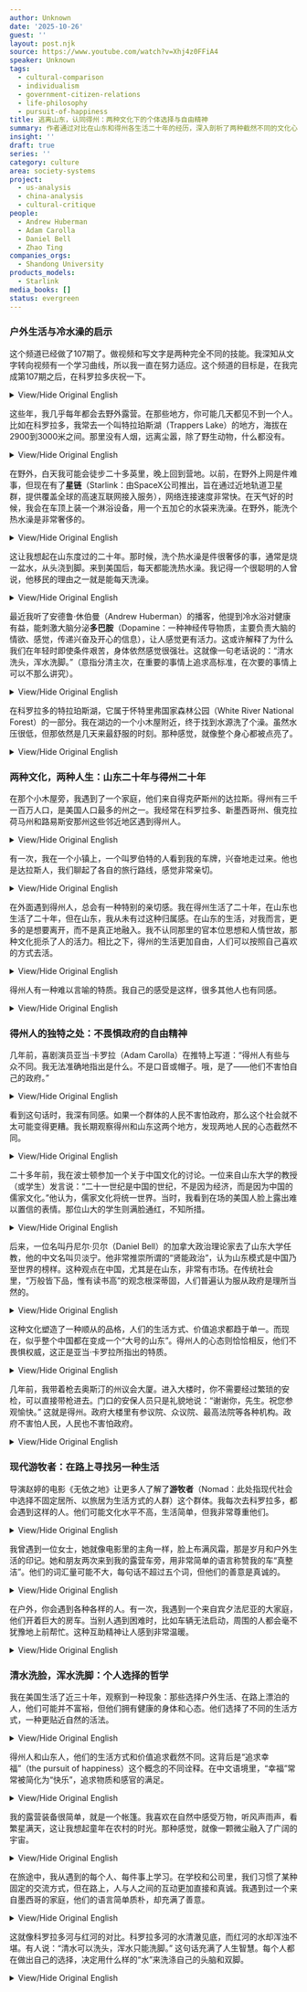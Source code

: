 ```yaml
---
author: Unknown
date: '2025-10-26'
guest: ''
layout: post.njk
source: https://www.youtube.com/watch?v=Xhj4z0FFiA4
speaker: Unknown
tags:
  - cultural-comparison
  - individualism
  - government-citizen-relations
  - life-philosophy
  - pursuit-of-happiness
title: 逃离山东，认同得州：两种文化下的个体选择与自由精神
summary: 作者通过对比在山东和得州各生活二十年的经历，深入剖析了两种截然不同的文化心态。他认为，山东文化强调顺从与集体，而得州文化则崇尚个人自由和不畏惧权威的精神。通过引用亚当·卡罗拉的评论和亲身带枪进入州议会大厦的经历，作者阐释了得州人独特的精神气质。文章最终回归到“清水洗脸，浑水洗脚”的个人选择哲学，探讨了在不同社会环境下，个体如何追寻属于自己的幸福与生活方式。
insight: ''
draft: true
series: ''
category: culture
area: society-systems
project:
  - us-analysis
  - china-analysis
  - cultural-critique
people:
  - Andrew Huberman
  - Adam Carolla
  - Daniel Bell
  - Zhao Ting
companies_orgs:
  - Shandong University
products_models:
  - Starlink
media_books: []
status: evergreen
---
```

### 户外生活与冷水澡的启示

这个频道已经做了107期了。做视频和写文字是两种完全不同的技能。我深知从文字转向视频有一个学习曲线，所以我一直在努力适应。这个频道的目标是，在我完成第107期之后，在科罗拉多庆祝一下。

<details>
<summary>View/Hide Original English</summary>
<p class="english-text">This channel is now on its 107th episode. I know that creating videos is a very different skill from writing. There's a learning curve in transitioning from writing to video, and I'm working on it. My plan is to celebrate in Colorado after completing this 107th episode.</p>
</details>

这些年，我几乎每年都会去野外露营。在那些地方，你可能几天都见不到一个人。比如在科罗拉多，我常去一个叫特拉珀斯湖（Trappers Lake）的地方，海拔在2900到3000米之间。那里没有人烟，远离尘嚣，除了野生动物，什么都没有。

<details>
<summary>View/Hide Original English</summary>
<p class="english-text">For years, I've made it a habit to go camping in the wilderness almost every year. In these places, you might not see another person for days. For instance, I often go to a place in Colorado called Trappers Lake, which is at an altitude of 2900 to 3000 meters. There are no people, it's far from civilization, and there's nothing but wildlife.</p>
</details>

在野外，白天我可能会徒步二十多英里，晚上回到营地。以前，在野外上网是件难事，但现在有了**星链**（Starlink：由SpaceX公司推出，旨在通过近地轨道卫星群，提供覆盖全球的高速互联网接入服务），网络连接速度非常快。在天气好的时候，我会在车顶上装一个淋浴设备，用一个五加仑的水袋来洗澡。在野外，能洗个热水澡是非常奢侈的。

<details>
<summary>View/Hide Original English</summary>
<p class="english-text">In the wilderness, I might hike over 20 miles during the day and return to my camp at night. Previously, getting online in the wild was difficult, but now with Starlink, the internet connection is very fast. When the weather is good, I set up a shower system on my car roof using a five-gallon water bag. Taking a hot shower in the wild is a real luxury.</p>
</details>

这让我想起在山东度过的二十年。那时候，洗个热水澡是件很奢侈的事，通常是烧一盆水，从头浇到脚。来到美国后，每天都能洗热水澡。我记得一个很聪明的人曾说，他移民的理由之一就是能每天洗澡。

<details>
<summary>View/Hide Original English</summary>
<p class="english-text">This reminds me of the 20 years I spent in Shandong. Back then, taking a hot shower was a luxury; we would usually heat a basin of water and pour it over ourselves from head to toe. After coming to America, I could shower with hot water every day. I remember a very smart person once said that one of the reasons he immigrated was to be able to shower daily.</p>
</details>

最近我听了安德鲁·休伯曼（Andrew Huberman）的播客，他提到冷水浴对健康有益，能刺激大脑分泌**多巴胺**（Dopamine：一种神经传导物质，主要负责大脑的情欲、感觉，传递兴奋及开心的信息），让人感觉更有活力。这或许解释了为什么我们在年轻时即使条件艰苦，身体依然感觉很强壮。这就像一句老话说的：“清水洗头，浑水洗脚。”（意指分清主次，在重要的事情上追求高标准，在次要的事情上可以不那么讲究）。

<details>
<summary>View/Hide Original English</summary>
<p class="english-text">Recently, I listened to Andrew Huberman's podcast where he mentioned that cold showers are beneficial for health, as they stimulate the brain to release dopamine, making one feel more energetic. This might explain why we felt so strong when we were young, despite the harsh conditions. It's like the old saying: "Use clear water to wash your head, and muddy water to wash your feet."</p>
</details>

在科罗拉多的特拉珀斯湖，它属于怀特里弗国家森林公园（White River National Forest）的一部分。我在湖边的一个小木屋附近，终于找到水源洗了个澡。虽然水压很低，但那依然是几天来最舒服的时刻。那种感觉，就像整个身心都被点亮了。

<details>
<summary>View/Hide Original English</summary>
<p class="english-text">Trappers Lake in Colorado is part of the White River National Forest. Near a small cabin by the lake, I finally found a water source and took a shower. Although the water pressure was low, it was the most comfortable I had felt in days. It felt like my entire body and mind were illuminated.</p>
</details>

### 两种文化，两种人生：山东二十年与得州二十年

在那个小木屋旁，我遇到了一个家庭，他们来自得克萨斯州的达拉斯。得州有三千一百万人口，是美国人口最多的州之一。我经常在科罗拉多、新墨西哥州、俄克拉荷马州和路易斯安那州这些邻近地区遇到得州人。

<details>
<summary>View/Hide Original English</summary>
<p class="english-text">Near that small cabin, I met a family from Dallas, Texas. Texas has a population of 31 million, making it one of the most populous states in the U.S. I often encounter Texans in neighboring areas like Colorado, New Mexico, Oklahoma, and Louisiana.</p>
</details>

有一次，我在一个小镇上，一个叫罗伯特的人看到我的车牌，兴奋地走过来。他也是达拉斯人，我们聊起了各自的旅行路线，感觉非常亲切。

<details>
<summary>View/Hide Original English</summary>
<p class="english-text">One time, in a small town, a man named Robert saw my license plate and came over excitedly. He was also from Dallas. We talked about our respective travel routes and felt an instant connection.</p>
</details>

在外面遇到得州人，总会有一种特别的亲切感。我在得州生活了二十年，在山东也生活了二十年，但在山东，我从未有过这种归属感。在山东的生活，对我而言，更多的是想要离开，而不是真正地融入。我不认同那里的官本位思想和人情世故，那种文化扼杀了人的活力。相比之下，得州的生活更加自由，人们可以按照自己喜欢的方式去活。

<details>
<summary>View/Hide Original English</summary>
<p class="english-text">When you meet fellow Texans while traveling, there's always a special sense of camaraderie. I've lived in Texas for 20 years and also lived in Shandong for 20 years, but I never felt that sense of belonging in Shandong. For me, life in Shandong was more about wanting to leave than truly integrating. I didn't agree with the bureaucratic mindset and the complex social customs, a culture that stifles human vitality. In contrast, life in Texas is freer, and people can live the way they want.</p>
</details>

得州人有一种难以言喻的特质。我自己的感受是这样，很多其他人也有同感。

<details>
<summary>View/Hide Original English</summary>
<p class="english-text">Texans have a unique quality that's hard to describe. That's my personal feeling, and many others share it.</p>
</details>

### 得州人的独特之处：不畏惧政府的自由精神

几年前，喜剧演员亚当·卡罗拉（Adam Carolla）在推特上写道：“得州人有些与众不同。我无法准确地指出是什么。不是口音或帽子。哦，是了——他们不害怕自己的政府。”

<details>
<summary>View/Hide Original English</summary>
<p class="english-text">A few years ago, comedian Adam Carolla wrote on Twitter: "There's something different about Texans. I can't quite put my finger on it. It's not the accent or the hats. Oh, that's it—they are not scared of their government."</p>
</details>

看到这句话时，我深有同感。如果一个群体的人民不害怕政府，那么这个社会就不太可能变得更糟。我长期观察得州和山东这两个地方，发现两地人民的心态截然不同。

<details>
<summary>View/Hide Original English</summary>
<p class="english-text">When I saw that, I deeply resonated with it. If a group of people is not afraid of their government, it's unlikely for that society to get worse. I've observed Texas and Shandong for a long time and found that the mentalities of the people in these two places are fundamentally different.</p>
</details>

二十多年前，我在波士顿参加一个关于中国文化的讨论。一位来自山东大学的教授（或学生）发言说：“二十一世纪是中国的世纪，不是因为经济，而是因为中国的儒家文化。”他认为，儒家文化将统一世界。当时，我看到在场的美国人脸上露出难以置信的表情。那位山大的学生则满脸通红，不知所措。

<details>
<summary>View/Hide Original English</summary>
<p class="english-text">Over 20 years ago, I attended a discussion on Chinese culture in Boston. A professor (or perhaps a student) from Shandong University stated: "The 21st century will be China's century, not because of its economy, but because of its Confucian culture." He believed Confucianism would unify the world. At that moment, I saw looks of disbelief on the faces of the Americans present. The student from Shandong University turned red, at a loss for words.</p>
</details>

后来，一位名叫丹尼尔·贝尔（Daniel Bell）的加拿大政治理论家去了山东大学任教，他的中文名叫贝淡宁。他非常推崇所谓的“贤能政治”，认为山东模式是中国乃至世界的榜样。这种观点在中国，尤其是在山东，非常有市场。在传统社会里，“万般皆下品，惟有读书高”的观念根深蒂固，人们普遍认为服从政府是理所当然的。

<details>
<summary>View/Hide Original English</summary>
<p class="english-text">Later, a Canadian political theorist named Daniel Bell went to teach at Shandong University. His Chinese name is Bei Danning. He highly praised what he called "political meritocracy," viewing the Shandong model as an example for China and even the world. This viewpoint is very popular in China, especially in Shandong. In that traditional society, the idea that "all pursuits are lowly, only scholarship is noble" is deeply ingrained, and people generally believe that obeying the government is natural.</p>
</details>

这种文化塑造了一种顺从的品格，人们的生活方式、价值追求都趋于单一。而现在，似乎整个中国都在变成一个“大号的山东”。得州人的心态则恰恰相反，他们不畏惧权威，这正是亚当·卡罗拉所指出的特质。

<details>
<summary>View/Hide Original English</summary>
<p class="english-text">This culture shapes a character of obedience, where lifestyles and values tend to be uniform. Now, it seems as if all of China is becoming a larger version of Shandong. The mentality of Texans is the complete opposite; they are not afraid of authority, which is precisely the trait Adam Carolla pointed out.</p>
</details>

几年前，我带着枪去奥斯汀的州议会大厦。进入大楼时，你不需要经过繁琐的安检，可以直接带枪进去。门口的安保人员只是礼貌地说：“谢谢你，先生。祝您参观愉快。” 这就是得州。政府大楼里有参议院、众议院、最高法院等各种机构。政府不害怕人民，人民也不害怕政府。

<details>
<summary>View/Hide Original English</summary>
<p class="english-text">A few years ago, I took my gun to the State Capitol building in Austin. When you enter, you don't have to go through a complicated security check; you can bring your gun right in. The security guard at the entrance simply said politely, "Thank you, sir. Enjoy your visit." That's Texas. The building houses the Senate, the House of Representatives, the Supreme Court, and various other agencies. The government is not afraid of the people, and the people are not afraid of the government.</p>
</details>

### 现代游牧者：在路上寻找另一种生活

导演赵婷的电影《无依之地》让更多人了解了**游牧者**（Nomad：此处指现代社会中选择不固定居所、以旅居为生活方式的人群）这个群体。我每次去科罗拉多，都会遇到这样的人。他们可能文化水平不高，生活简单，但我非常尊重他们。

<details>
<summary>View/Hide Original English</summary>
<p class="english-text">Director Chloé Zhao's film, *Nomadland*, introduced more people to the community of nomads. Every time I go to Colorado, I meet people like them. They may not have a high level of education and live simple lives, but I have great respect for them.</p>
</details>

我曾遇到一位女士，她就像电影里的主角一样，脸上布满风霜，那是岁月和户外生活的印记。她和朋友两次来到我的露营车旁，用非常简单的语言称赞我的车“真整洁”。他们的词汇量可能不大，每句话不超过五个词，但他们的善意是真诚的。

<details>
<summary>View/Hide Original English</summary>
<p class="english-text">I once met a woman who was just like the protagonist in the movie, her face weathered by the elements, a testament to years of outdoor living. She and her friend came to my camper van twice, using very simple language to praise how "neat" it was. Their vocabulary might be limited, with sentences rarely exceeding five words, but their kindness was genuine.</p>
</details>

在户外，你会遇到各种各样的人。有一次，我遇到一个来自宾夕法尼亚的大家庭，他们开着巨大的房车。当别人遇到困难时，比如车辆无法启动，周围的人都会毫不犹豫地上前帮忙。这种互助精神让人感到非常温暖。

<details>
<summary>View/Hide Original English</summary>
<p class="english-text">In the outdoors, you meet all sorts of people. Once, I met a large family from Pennsylvania traveling in a huge RV. When someone runs into trouble, like their vehicle won't start, people around them will offer help without hesitation. This spirit of mutual assistance is very heartwarming.</p>
</details>

### 清水洗脸，浑水洗脚：个人选择的哲学

我在美国生活了近三十年，观察到一种现象：那些选择户外生活、在路上漂泊的人，他们可能并不富裕，但他们拥有健康的身体和心态。他们选择了不同的生活方式，一种更贴近自然的活法。

<details>
<summary>View/Hide Original English</summary>
<p class="english-text">I have lived in the United States for nearly 30 years and have observed a phenomenon: those who choose an outdoor life, wandering on the road, may not be wealthy, but they possess healthy bodies and minds. They have chosen a different way of life, one that is closer to nature.</p>
</details>

得州人和山东人，他们的生活方式和价值追求截然不同。这背后是“追求幸福”（the pursuit of happiness）这个概念的不同诠释。在中文语境里，“幸福”常常被简化为“快乐”，追求物质和感官的满足。

<details>
<summary>View/Hide Original English</summary>
<p class="english-text">The people of Texas and the people of Shandong have vastly different lifestyles and values. Behind this lies different interpretations of "the pursuit of happiness." In the Chinese context, "happiness" (幸福) is often simplified to "pleasure" (快乐), a pursuit of material and sensory satisfaction.</p>
</details>

我的露营装备很简单，就是一个帐篷。我喜欢在自然中感受万物，听风声雨声，看繁星满天，这让我想起童年在农村的时光。那种感觉，就像一颗微尘融入了广阔的宇宙。

<details>
<summary>View/Hide Original English</summary>
<p class="english-text">My camping equipment is very simple, just a tent. I enjoy experiencing nature, listening to the wind and rain, and gazing at the starry sky. It reminds me of my childhood in the countryside. That feeling is like a tiny speck of dust merging into the vast universe.</p>
</details>

在旅途中，我从遇到的每个人、每件事上学习。在学校和公司里，我们习惯了某种固定的交流方式，但在路上，人与人之间的互动更加直接和真诚。我遇到过一个来自墨西哥的家庭，他们的语言简单质朴，却充满了善意。

<details>
<summary>View/Hide Original English</summary>
<p class="english-text">On my travels, I learn from every person I meet and everything that happens. In schools and companies, we get used to certain fixed ways of communication, but on the road, interactions between people are more direct and sincere. I met a family from Mexico whose language was simple and rustic, yet full of kindness.</p>
</details>

这就像科罗拉多河与红河的对比。科罗拉多河的水清澈见底，而红河的水却浑浊不堪。有人说：“清水可以洗头，浑水只能洗脚。” 这句话充满了人生智慧。每个人都在做出自己的选择，决定用什么样的“水”来洗涤自己的头脑和双脚。

<details>
<summary>View/Hide Original English</summary>
<p class="english-text">This is like the contrast between the Colorado River and the Red River. The water of the Colorado is crystal clear, while the Red River's is murky. Someone once said, "Clear water can be used to wash your head, but muddy water is only good for washing your feet." This saying is full of life wisdom. Everyone makes their own choices, deciding what kind of "water" to use to cleanse their mind and their feet.</p>
</details>